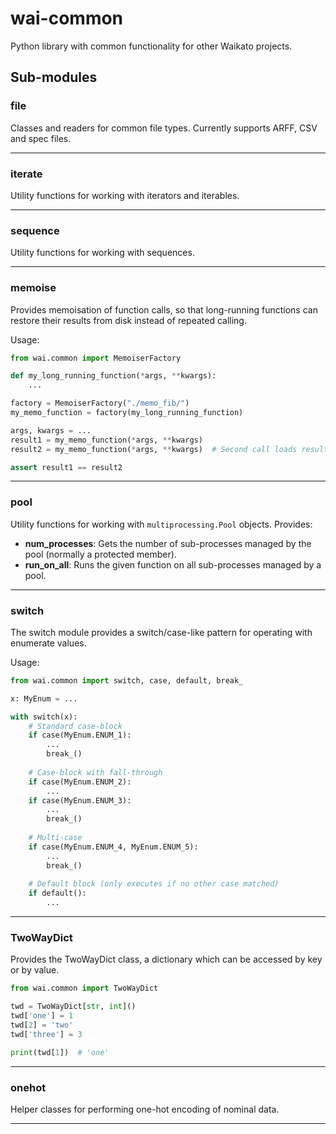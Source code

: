 # wai-common
Python library with common functionality for other Waikato projects.

## Sub-modules

### file
Classes and readers for common file types. Currently supports ARFF, CSV and spec files.

---
### iterate
Utility functions for working with iterators and iterables.

---
### sequence
Utility functions for working with sequences.

---
### memoise
Provides memoisation of function calls, so that long-running functions can restore
their results from disk instead of repeated calling.

Usage:
```python
from wai.common import MemoiserFactory

def my_long_running_function(*args, **kwargs):
    ...

factory = MemoiserFactory("./memo_fib/")
my_memo_function = factory(my_long_running_function)

args, kwargs = ...
result1 = my_memo_function(*args, **kwargs)
result2 = my_memo_function(*args, **kwargs)  # Second call loads result from disk

assert result1 == result2

```
---
### pool
Utility functions for working with `multiprocessing.Pool` objects. Provides:
* **num_processes**: Gets the number of sub-processes managed by the pool (normally
                     a protected member).
* **run_on_all**: Runs the given function on all sub-processes managed by a pool.

---
### switch
The switch module provides a switch/case-like pattern for operating with enumerate
values.

Usage:
```python
from wai.common import switch, case, default, break_

x: MyEnum = ...

with switch(x):
    # Standard case-block
    if case(MyEnum.ENUM_1):
        ...
        break_()
        
    # Case-block with fall-through
    if case(MyEnum.ENUM_2):
        ...
    if case(MyEnum.ENUM_3):
        ...
        break_()
        
    # Multi-case
    if case(MyEnum.ENUM_4, MyEnum.ENUM_5):
        ...
        break_()
        
    # Default block (only executes if no other case matched)
    if default():
        ...
```
---
### TwoWayDict
Provides the TwoWayDict class, a dictionary which can be accessed by key or by value.

```python
from wai.common import TwoWayDict

twd = TwoWayDict[str, int]()
twd['one'] = 1
twd[2] = 'two'
twd['three'] = 3

print(twd[1])  # 'one'

```

---
### onehot
Helper classes for performing one-hot encoding of nominal data.

---